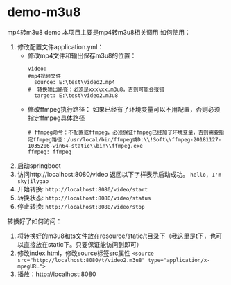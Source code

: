 # demo-m3u8
mp4转m3u8 demo
本项目主要是mp4转m3u8相关调用
如何使用：
1.  修改配置文件application.yml：
    - 修改mp4文件和输出保存m3u8的位置：
        ```
        video:
        #mp4视频文件
          source: E:\test\video2.mp4
        #  转换输出路径：必须是xxx\xx.m3u8，否则可能会报错
          target: E:\test\video2.m3u8
        ```
     - 修改ffmpeg执行路径：
        如果已经有了环境变量可以不用配置，否则必须指定ffmpeg具体路径
        ```
        # ffmpeg命令：不配置或ffmpeg，必须保证ffmpeg已经加了环境变量，否则需要指定ffmpeg路径：/usr/local/bin/ffmpeg或D:\\!Soft\\ffmpeg-20181127-1035206-win64-static\\bin\\ffmpeg.exe
        ffmpeg: ffmpeg
        ```
2.  启动springboot
3.  访问http://localhost:8080/video 返回以下字样表示启动成功。
``` hello, I'm skyjilygao ```
4.  开始转换: ``` http://localhost:8080/video/start ```
5.  转换状态: ``` http://localhost:8080/video/status ```
6.  停止转换: ``` http://localhost:8080/video/stop ```

转换好了如何访问：
1.  将转换好的m3u8和ts文件放在resource/static/t目录下（我这里是t下，也可以直接放在static下。只要保证能访问到即可）
2.  修改index.html，修改source标签src属性
    ```<source src="http://localhost:8080/t/video2.m3u8" type="application/x-mpegURL">```
3.  播放：http://localhost:8080
 